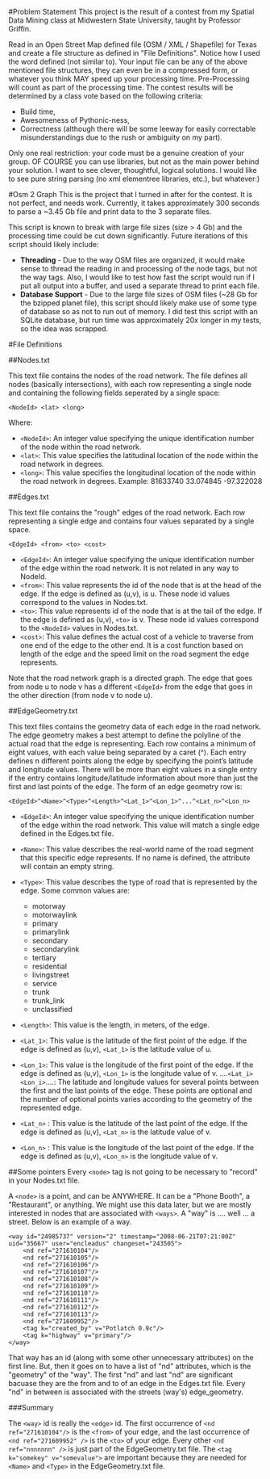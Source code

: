 #Problem Statement
This project is the result of a contest from my Spatial Data Mining class at Midwestern State University, taught by Professor Griffin.

Read in an Open Street Map defined file (OSM / XML / Shapefile) for Texas and create a file structure as defined in "File Definitions". Notice how I used the word defined (not similar to). Your input file can be any of the above mentioned file structures, they can even be in a compressed form, or whatever you think MAY speed up your processing time. Pre-Processing will count as part of the processing time. The contest results will be determined by a class vote based on the following criteria:

- Build time, 
- Awesomeness of Pythonic-ness, 
- Correctness (although there will be some leeway for easily correctable misunderstandings due to the rush or ambiguity on my part).

Only one real restriction: your code must be a genuine creation of your group. OF COURSE you can use libraries, but not as the main power behind your solution. I want to see clever, thoughtful, logical solutions. I would like to see pure string parsing (no xml elementree libraries, etc.), but whatever:)

#Osm 2 Graph
This is the project that I turned in after for the contest. It is not perfect, and needs work. Currently, it takes approximately 300 seconds to parse a ~3.45 Gb file and print data to the 3 separate files.

This script is known to break with large file sizes (size > 4 Gb) and the processing time could be cut down significantly. Future iterations of this script should likely include:

- **Threading** - Due to the way OSM files are organized, it would make sense to thread the reading in and processing of the node tags, but not the way tags. Also, I would like to test how fast the script would run if I put all output into a buffer, and used a separate thread to print each file.
- **Database Support** - Due to the large file sizes of OSM files (~28 Gb for the bzipped planet file), this script should likely make use of some type of database so as not to run out of memory. I did test this script with an SQLite database, but run time was approximately 20x longer in my tests, so the idea was scrapped.

#File Definitions

##Nodes.txt

This text file contains the nodes of the road network. The file defines all nodes (basically intersections), with each row representing a single node and containing the following fields seperated by a single space:

    <NodeId> <lat> <long>

Where:

- ```<NodeId>```: An integer value specifying the unique identification number of the node within the road network.
- ```<lat>```: This value specifies the latitudinal location of the node within the road network in degrees.
- ```<long>```: This value specifies the longitudinal location of the node within the road network in degrees.
Example:
    81633740 33.074845 -97.322028

##Edges.txt

This text file contains the "rough" edges of the road network. Each row representing a single edge and contains four values separated by a single space.

    <EdgeId> <from> <to> <cost>

- ```<EdgeId>```: An integer value specifying the unique identification number of the edge within the road network. It is not related in any way to NodeId.
- ```<from>```: This value represents the id of the node that is at the head of the edge. If the edge is defined as (u,v), <from> is u. These node id values correspond to the <NodeId> values in Nodes.txt.
- ```<to>```: This value represents id of the node that is at the tail of the edge. If the edge is defined as (u,v), ```<to>``` is v. These node id values correspond to the ```<NodeId>``` values in Nodes.txt.
- ```<cost>```: This value defines the actual cost of a vehicle to traverse from one end of the edge to the other end. It is a cost function based on length of the edge and the speed limit on the road segment the edge represents.

Note that the road network graph is a directed graph. The edge that goes from node u to node v has a different ```<EdgeId>``` from the edge that goes in the other direction (from node v to node u).

##EdgeGeometry.txt

This text files contains the geometry data of each edge in the road network. The edge geometry makes a best attempt to define the polyline of the actual road that the edge is representing. Each row contains a minimum of eight values, with each value being separated by a caret (^). Each entry defines n different points along the edge by specifying the point’s latitude and longitude values. There will be more than eight values in a single entry if the entry contains longitude/latitude information about more than just the first and last points of the edge. The form of an edge geometry row is:

    <EdgeId>^<Name>^<Type>^<Length>^<Lat_1>^<Lon_1>^...^<Lat_n>^<Lon_n>

- ```<EdgeId>```: An integer value specifying the unique identification number of the edge within the road network. This value will match a single edge defined in the Edges.txt file.
- ```<Name>```: This value describes the real-world name of the road segment that this specific edge represents. If no name is defined, the attribute will contain an empty string.
- ```<Type>```: This value describes the type of road that is represented by the edge. Some common values are:
    - motorway
    - motorwaylink
    - primary
    - primarylink
    - secondary
    - secondarylink
    - tertiary
    - residential
    - livingstreet
    - service
    - trunk
    - trunk_link
    - unclassified

- ```<Length>```: This value is the length, in meters, of the edge.
- ```<Lat_1>```: This value is the latitude of the first point of the edge. 
If the edge is defined as (u,v), ```<Lat_1>``` is the latitude value of u.
- ```<Lon_1>```: This value is the longitude of the first point of the edge. 
If the edge is defined as (u,v), ```<Lon_1>``` is the longitude value of v.
....```<Lat_i><Lon_i>```....: The latitude and longitude values for several points between the first and the last points of the edge. These points are optional and the number of optional points varies according to the geometry of the represented edge.
- ```<Lat_n>``` : This value is the latitude of the last point of the edge. 
If the edge is defined as (u,v), ```<Lat_n>``` is the latitude value of v.
- ```<Lon_n>``` : This value is the longitude of the last point of the edge. 
If the edge is defined as (u,v), ```<Lon_n>``` is the longitude value of v.

##Some pointers
Every ```<node>``` tag is not going to be necessary to "record" in your Nodes.txt file.

A ```<node>``` is a point, and can be ANYWHERE. It can be a "Phone Booth", a "Restaurant", or anything. We might use this data later, but we are mostly interested in nodes that are associated with ```<ways>```. A "way" is .... well ... a street. Below is an example of a way.

    <way id="24985737" version="2" timestamp="2008-06-21T07:21:00Z" uid="35667" user="encleadus" changeset="243505">
    	<nd ref="271610104"/>
    	<nd ref="271610105"/>
    	<nd ref="271610106"/>
    	<nd ref="271610107"/>
    	<nd ref="271610108"/>
    	<nd ref="271610109"/>
    	<nd ref="271610110"/>
    	<nd ref="271610111"/>
    	<nd ref="271610112"/>
    	<nd ref="271610113"/>
    	<nd ref="271609952"/>
    	<tag k="created_by" v="Potlatch 0.9c"/>
    	<tag k="highway" v="primary"/>
    </way>

That way has an id (along with some other unnecessary attributes) on the first line. But, then it goes on to have a list of "nd" attributes, which is the "geometry" of the "way". The first "nd" and last "nd" are significant bacuase they are the from and to of an edge in the Edges.txt file. Every "nd" in between is associated with the streets (way's) edge_geometry.

###Summary

The ```<way>``` id is really the ```<edge>``` id.
The first occurrence of ```<nd ref="271610104"/>``` is the ```<from>``` of your edge, and the last occurrence of ```<nd ref="271609952" />``` is the ```<to>``` of your edge.
Every other ```<nd ref="nnnnnnn" />``` is just part of the EdgeGeometry.txt file.
The ```<tag k="somekey" v="somevalue">``` are important because they are needed for ```<Name>``` and ```<Type>``` in the EdgeGeometry.txt file.